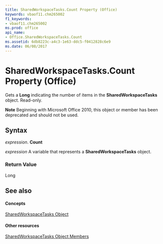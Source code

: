 ```yaml
---
title: SharedWorkspaceTasks.Count Property (Office)
keywords: vbaof11.chm265002
f1_keywords:
- vbaof11.chm265002
ms.prod: office
api_name:
- Office.SharedWorkspaceTasks.Count
ms.assetid: 6db8223c-a4c3-1e63-ddc5-f0412828c6e9
ms.date: 06/08/2017
---
```



# SharedWorkspaceTasks.Count Property (Office)

Gets a **Long** indicating the number of items in the **SharedWorkspaceTasks** object. Read-only.


 **Note**  Beginning with Microsoft Office 2010, this object or member has been deprecated and should not be used.


## Syntax

 _expression_. **Count**

 _expression_ A variable that represents a **SharedWorkspaceTasks** object.


### Return Value

Long


## See also


#### Concepts


[SharedWorkspaceTasks Object](sharedworkspacetasks-object-office.md)
#### Other resources


[SharedWorkspaceTasks Object Members](sharedworkspacetasks-members-office.md)

